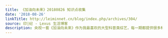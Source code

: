 ```yaml
---
title: 《加油向未来》20180826 知识点收集
date: '2018-08-26'
linkTitle: http://leiminnet.cn/blog/index.php/archives/304/
source: 印|纪 - Lexus 生活博客
description: 央视一套《加油向未来》作为我最喜欢的大型科普类综艺，每一期都提供很多科学方面的知识点。为了不要忘记，我开始慢慢整理其中的知识点作为自己的学习笔记并放在博客里（可以在上方“历程”的“学习笔记”中找...
---
```

